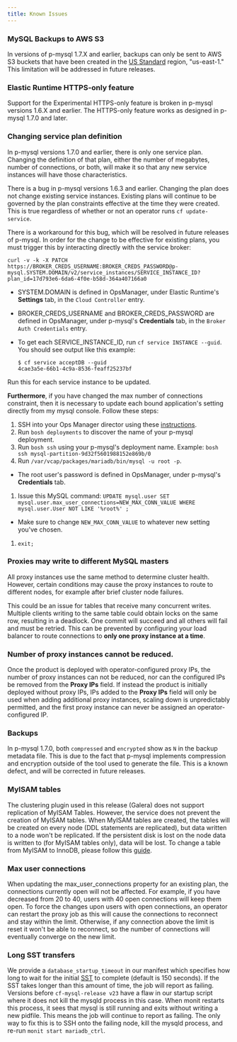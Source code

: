 ```yaml
---
title: Known Issues
---
```


### MySQL Backups to AWS S3
In versions of p-mysql 1.7.X and earlier, backups can only be sent to AWS S3 buckets that have been created in the [US Standard](http://docs.aws.amazon.com/general/latest/gr/rande.html#s3_region) region, "us-east-1." This limitation will be addressed in future releases.

### Elastic Runtime HTTPS-only feature
Support for the Experimental HTTPS-only feature is broken in p-mysql versions 1.6.X and earlier. The HTTPS-only feature works as designed in p-mysql 1.7.0 and later.

### Changing service plan definition
In p-mysql versions 1.7.0 and earlier, there is only one service plan. Changing the definition of that plan, either the number of megabytes, number of connections, or both, will make it so that any new service instances will have those characteristics.

There is a bug in p-mysql versions 1.6.3 and earlier. Changing the plan does not change existing service instances. Existing plans will continue to be governed by the plan constraints effective at the time they were created. This is true regardless of whether or not an operator runs `cf update-service`.

There is a workaround for this bug, which will be resolved in future releases of p-mysql. In order for the change to be effective for existing plans, you must trigger this by interacting directly with the service broker:

```
curl -v -k -X PATCH https://BROKER_CREDS_USERNAME:BROKER_CREDS_PASSWORD@p-mysql.SYSTEM.DOMAIN/v2/service_instances/SERVICE_INSTANCE_ID?plan_id=17d793e6-6da6-4f0e-b58d-364a407166a0
```

- SYSTEM.DOMAIN is defined in OpsManager, under Elastic Runtime's **Settings** tab, in the `Cloud Controller` entry.
- BROKER\_CREDS\_USERNAME and BROKER\_CREDS\_PASSWORD are defined in OpsManager, under p-mysql's  **Credentials** tab, in the `Broker Auth Credentials` entry.
- To get each SERVICE\_INSTANCE\_ID, run `cf service INSTANCE --guid`. You should see output like this example:

  ```
  $ cf service acceptDB --guid
  4cae3a5e-66b1-4c9a-8536-feaff25237bf
  ```

Run this for each service instance to be updated.

**Furthermore**, if you have changed the max number of connections constraint, then it is necessary to update each bound application's setting directly from my mysql console. Follow these steps:
1. SSH into your Ops Manager director using these [instructions](https://docs.pivotal.io/pivotalcf/customizing/trouble-advanced.html#prepare).
1. Run `bosh deployments` to discover the name of your p-mysql deployment.
1. Run `bosh ssh` using your p-mysql's deployment name. Example: `bosh ssh mysql-partition-9d32f5601988152e869b/0`
1. Run `/var/vcap/packages/mariadb/bin/mysql -u root -p`.
  - The root user's password is defined in OpsManager, under p-mysql's **Credentials** tab.
1. Issue this MySQL command: `UPDATE mysql.user SET mysql.user.max_user_connections=NEW_MAX_CONN_VALUE WHERE mysql.user.User NOT LIKE '%root%' ;`
  - Make sure to change `NEW_MAX_CONN_VALUE` to whatever new setting you've chosen.
1. `exit;`

### Proxies may write to different MySQL masters
All proxy instances use the same method to determine cluster health. However, certain conditions may cause the proxy instances to route to different nodes, for example after brief cluster node failures.

This could be an issue for tables that receive many concurrent writes. Multiple clients writing to the same table could obtain locks on the same row, resulting in a deadlock. One commit will succeed and all others will fail and must be retried. This can be prevented by configuring your load balancer to route connections to **only one proxy instance at a time**.

### Number of proxy instances cannot be reduced.
Once the product is deployed with operator-configured proxy IPs, the number of proxy instances can not be reduced, nor can the configured IPs be removed from the **Proxy IPs** field. If instead the product is initially deployed without proxy IPs, IPs added to the **Proxy IPs** field will only be used when adding additional proxy instances, scaling down is unpredictably permitted, and the first proxy instance can never be assigned an operator-configured IP.

### Backups
In p-mysql 1.7.0, both `compressed` and `encrypted` show as `N` in the backup metadata file. This is due to the fact that p-mysql implements compression and encryption outside of the tool used to generate the file. This is a known defect, and will be corrected in future releases.

### MyISAM tables
The clustering plugin used in this release (Galera) does not support replication of MyISAM Tables. However, the service does not prevent the creation of MyISAM tables. When MyISAM tables are created, the tables will be created on every node (DDL statements are replicated), but data written to a node won't be replicated. If the persistent disk is lost on the node data is written to (for MyISAM tables only), data will be lost. To change a table from MyISAM to InnoDB, please follow this [guide](http://dev.mysql.com/doc/refman/5.5/en/converting-tables-to-innodb.html).

### Max user connections
When updating the max\_user\_connections property for an existing plan, the connections currently open will not be affected. For example, if you have decreased from 20 to 40, users with 40 open connections will keep them open. To force the changes upon users with open connections, an operator can restart the proxy job as this will cause the connections to reconnect and stay within the limit.  Otherwise, if any connection above the limit is reset it won't be able to reconnect, so the number of connections will eventually converge on the new limit.

### Long SST transfers
We provide a `database_startup_timeout` in our manifest which specifies how long to wait for the initial [SST](proxy.html#state-snapshot-transfer-sst) to complete (default is 150 seconds). If the SST takes longer than this amount of time, the job will report as failing. Versions before `cf-mysql-release v23` have a flaw in our startup script where it does not kill the mysqld process in this case. When monit restarts this process, it sees that mysql is still running and exits without writing a new pidfile. This means the job will continue to report as failing. The only way to fix this is to SSH onto the failing node, kill the mysqld process, and re-run `monit start mariadb_ctrl`.
